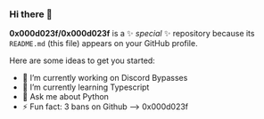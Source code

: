 ### Hi there 👋


**0x000d023f/0x000d023f** is a ✨ _special_ ✨ repository because its `README.md` (this file) appears on your GitHub profile.

Here are some ideas to get you started:

- 🔭 I’m currently working on Discord Bypasses
- 🌱 I’m currently learning Typescript
- 💬 Ask me about Python
- ⚡ Fun fact: 3 bans on Github
--> 0x000d023f
